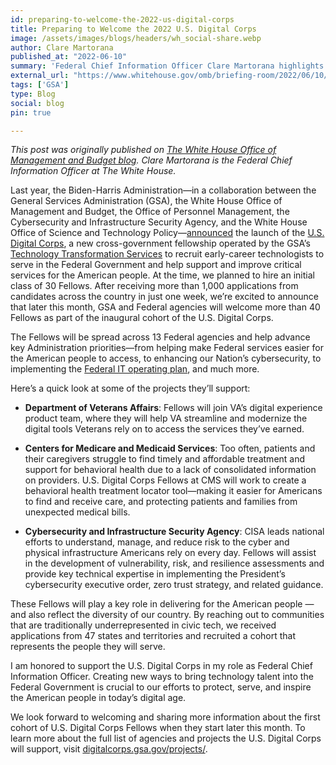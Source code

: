 ```yaml
---
id: preparing-to-welcome-the-2022-us-digital-corps
title: Preparing to Welcome the 2022 U.S. Digital Corps
image: /assets/images/blogs/headers/wh_social-share.webp
author: Clare Martorana
published_at: "2022-06-10"
summary: 'Federal Chief Information Officer Clare Martorana highlights several projects that the inaugural cohort of USDC Fellows will support and offers her support: "Creating new ways to bring technology talent into the Federal Government is crucial to our efforts to protect, serve, and inspire the American people in today’s digital age."'
external_url: "https://www.whitehouse.gov/omb/briefing-room/2022/06/10/preparing-to-welcome-the-2022-u-s-digital-corps/"
tags: ['GSA']
type: Blog
social: blog
pin: true

---
```

*This post was originally published on [The White House Office of Management and Budget blog](https://www.whitehouse.gov/omb/briefing-room/2022/06/10/preparing-to-welcome-the-2022-u-s-digital-corps/). Clare Martorana is the Federal Chief Information Officer at The White House.*

Last year, the Biden-Harris Administration—in a collaboration between the General Services Administration (GSA), the White House Office of Management and Budget, the Office of Personnel Management, the Cybersecurity and Infrastructure Security Agency, and the White House Office of Science and Technology Policy—[announced](https://www.gsa.gov/about-us/newsroom/news-releases/biden-administration-launches-us-digital-corps-to-recruit-the-next-generation-of-technology-talent-to-federal-service-08302021) the launch of the [U.S. Digital Corps](https://digitalcorps.gsa.gov/), a new cross-government fellowship operated by the GSA’s [Technology Transformation Services](https://www.gsa.gov/about-us/organization/federal-acquisition-service/technology-transformation-services) to recruit early-career technologists to serve in the Federal Government and help support and improve critical services for the American people. At the time, we planned to hire an initial class of 30 Fellows. After receiving more than 1,000 applications from candidates across the country in just one week, we’re excited to announce that later this month, GSA and Federal agencies will welcome more than 40 Fellows as part of the inaugural cohort of the U.S. Digital Corps.

The Fellows will be spread across 13 Federal agencies and help advance key Administration priorities—from helping make Federal services easier for the American people to access, to enhancing our Nation’s cybersecurity, to implementing the [Federal IT operating plan](https://www.cio.gov/assets/files/Federal-IT-Operating-Plan-June-2022.pdf), and much more.

Here’s a quick look at some of the projects they’ll support:

* **Department of Veterans Affairs**: Fellows will join VA’s digital experience product team, where they will help VA streamline and modernize the digital tools Veterans rely on to access the services they’ve earned.

* **Centers for Medicare and Medicaid Services**: Too often, patients and their caregivers struggle to find timely and affordable treatment and support for behavioral health due to a lack of consolidated information on providers. U.S. Digital Corps Fellows at CMS will work to create a behavioral health treatment locator tool—making it easier for Americans to find and receive care, and protecting patients and families from unexpected medical bills.

* **Cybersecurity and Infrastructure Security Agency**: CISA leads national efforts to understand, manage, and reduce risk to the cyber and physical infrastructure Americans rely on every day. Fellows will assist in the development of vulnerability, risk, and resilience assessments and provide key technical expertise in implementing the President’s cybersecurity executive order, zero trust strategy, and related guidance.

These Fellows will play a key role in delivering for the American people — and also reflect the diversity of our country. By reaching out to communities that are traditionally underrepresented in civic tech, we received applications from 47 states and territories and recruited a cohort that represents the people they will serve.

I am honored to support the U.S. Digital Corps in my role as Federal Chief Information Officer. Creating new ways to bring technology talent into the Federal Government is crucial to our efforts to protect, serve, and inspire the American people in today’s digital age.

We look forward to welcoming and sharing more information about the first cohort of U.S. Digital Corps Fellows when they start later this month. To learn more about the full list of agencies and projects the U.S. Digital Corps will support, visit [digitalcorps.gsa.gov/projects/](https://digitalcorps.gsa.gov/projects/).
